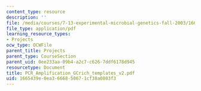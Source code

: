 ```yaml
---
content_type: resource
description: ''
file: /media/courses/7-13-experimental-microbial-genetics-fall-2003/1665439e0ea3666850671cf38a0803f3_PCR_Amplification_GCrich_templates_v2.pdf
file_type: application/pdf
learning_resource_types:
- Projects
ocw_type: OCWFile
parent_title: Projects
parent_type: CourseSection
parent_uid: 0ee233aa-09b4-a2c7-c626-7ddf6178d945
resourcetype: Document
title: PCR_Amplification_GCrich_templates_v2.pdf
uid: 1665439e-0ea3-6668-5067-1cf38a0803f3
---
```

